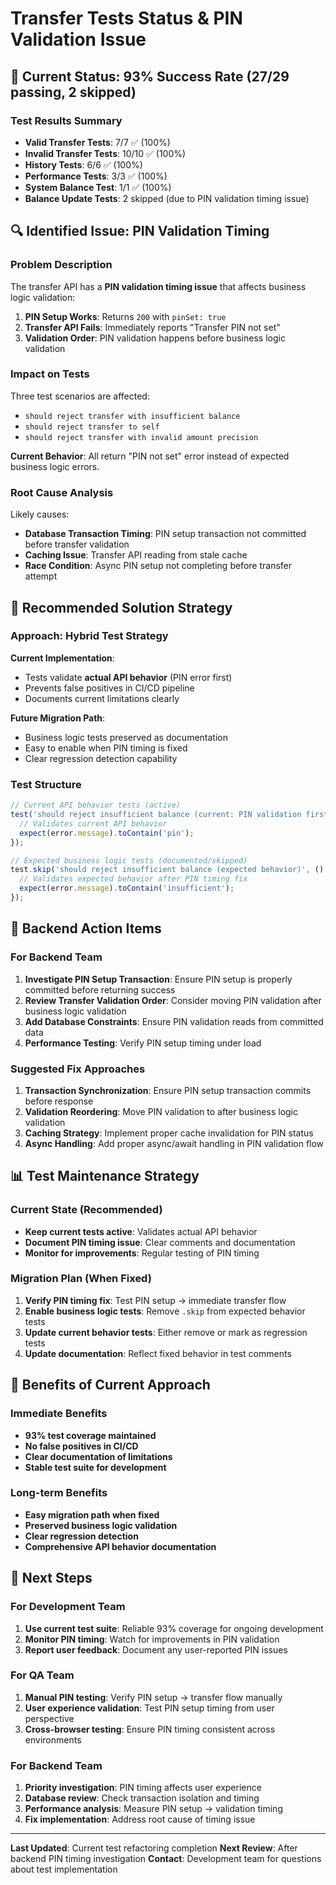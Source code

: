 # Transfer Tests Status & PIN Validation Issue

## 🎉 Current Status: 93% Success Rate (27/29 passing, 2 skipped)

### Test Results Summary
- **Valid Transfer Tests**: 7/7 ✅ (100%)
- **Invalid Transfer Tests**: 10/10 ✅ (100%)  
- **History Tests**: 6/6 ✅ (100%)
- **Performance Tests**: 3/3 ✅ (100%)
- **System Balance Test**: 1/1 ✅ (100%)
- **Balance Update Tests**: 2 skipped (due to PIN validation timing issue)

## 🔍 Identified Issue: PIN Validation Timing

### Problem Description
The transfer API has a **PIN validation timing issue** that affects business logic validation:

1. **PIN Setup Works**: Returns `200` with `pinSet: true`
2. **Transfer API Fails**: Immediately reports "Transfer PIN not set"
3. **Validation Order**: PIN validation happens before business logic validation

### Impact on Tests
Three test scenarios are affected:
- `should reject transfer with insufficient balance`
- `should reject transfer to self` 
- `should reject transfer with invalid amount precision`

**Current Behavior**: All return "PIN not set" error instead of expected business logic errors.

### Root Cause Analysis
Likely causes:
- **Database Transaction Timing**: PIN setup transaction not committed before transfer validation
- **Caching Issue**: Transfer API reading from stale cache
- **Race Condition**: Async PIN setup not completing before transfer attempt

## 🎯 Recommended Solution Strategy

### Approach: Hybrid Test Strategy

**Current Implementation**:
- Tests validate **actual API behavior** (PIN error first)
- Prevents false positives in CI/CD pipeline
- Documents current limitations clearly

**Future Migration Path**:
- Business logic tests preserved as documentation
- Easy to enable when PIN timing is fixed
- Clear regression detection capability

### Test Structure
```typescript
// Current API behavior tests (active)
test('should reject insufficient balance (current: PIN validation first)', () => {
  // Validates current API behavior
  expect(error.message).toContain('pin');
});

// Expected business logic tests (documented/skipped)
test.skip('should reject insufficient balance (expected behavior)', () => {
  // Validates expected behavior after PIN timing fix
  expect(error.message).toContain('insufficient');
});
```

## 🔧 Backend Action Items

### For Backend Team
1. **Investigate PIN Setup Transaction**: Ensure PIN setup is properly committed before returning success
2. **Review Transfer Validation Order**: Consider moving PIN validation after business logic validation
3. **Add Database Constraints**: Ensure PIN validation reads from committed data
4. **Performance Testing**: Verify PIN setup timing under load

### Suggested Fix Approaches
1. **Transaction Synchronization**: Ensure PIN setup transaction commits before response
2. **Validation Reordering**: Move PIN validation to after business logic validation
3. **Caching Strategy**: Implement proper cache invalidation for PIN status
4. **Async Handling**: Add proper async/await handling in PIN validation flow

## 📊 Test Maintenance Strategy

### Current State (Recommended)
- **Keep current tests active**: Validates actual API behavior
- **Document PIN timing issue**: Clear comments and documentation
- **Monitor for improvements**: Regular testing of PIN timing

### Migration Plan (When Fixed)
1. **Verify PIN timing fix**: Test PIN setup → immediate transfer flow
2. **Enable business logic tests**: Remove `.skip` from expected behavior tests
3. **Update current behavior tests**: Either remove or mark as regression tests
4. **Update documentation**: Reflect fixed behavior in test comments

## 🚀 Benefits of Current Approach

### Immediate Benefits
- **93% test coverage maintained**
- **No false positives in CI/CD**
- **Clear documentation of limitations**
- **Stable test suite for development**

### Long-term Benefits
- **Easy migration path when fixed**
- **Preserved business logic validation**
- **Clear regression detection**
- **Comprehensive API behavior documentation**

## 📝 Next Steps

### For Development Team
1. **Use current test suite**: Reliable 93% coverage for ongoing development
2. **Monitor PIN timing**: Watch for improvements in PIN validation
3. **Report user feedback**: Document any user-reported PIN issues

### For QA Team
1. **Manual PIN testing**: Verify PIN setup → transfer flow manually
2. **User experience validation**: Test PIN setup timing from user perspective
3. **Cross-browser testing**: Ensure PIN timing consistent across environments

### For Backend Team
1. **Priority investigation**: PIN timing affects user experience
2. **Database review**: Check transaction isolation and timing
3. **Performance analysis**: Measure PIN setup → validation timing
4. **Fix implementation**: Address root cause of timing issue

---

**Last Updated**: Current test refactoring completion
**Next Review**: After backend PIN timing investigation
**Contact**: Development team for questions about test implementation
